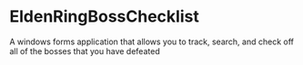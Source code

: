 # EldenRingBossChecklist
A windows forms application that allows you to track, search, and check off all of the bosses that you have defeated
